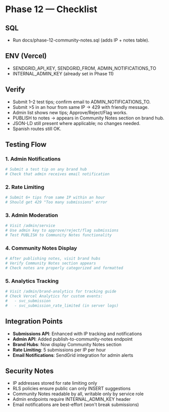 # Phase 12 — Checklist

## SQL
- Run docs/phase-12-community-notes.sql (adds IP + notes table).

## ENV (Vercel)
- SENDGRID_API_KEY, SENDGRID_FROM, ADMIN_NOTIFICATIONS_TO
- INTERNAL_ADMIN_KEY (already set in Phase 11)

## Verify
- Submit 1–2 test tips; confirm email to ADMIN_NOTIFICATIONS_TO.
- Submit >5 in an hour from same IP → 429 with friendly message.
- Admin list shows new tips; Approve/Reject/Flag works.
- PUBLISH to notes → appears in Community Notes section on brand hub.
- JSON-LD still present where applicable; no changes needed.
- Spanish routes still OK.

## Testing Flow

### 1. Admin Notifications
```bash
# Submit a test tip on any brand hub
# Check that admin receives email notification
```

### 2. Rate Limiting
```bash
# Submit 6+ tips from same IP within an hour
# Should get 429 "Too many submissions" error
```

### 3. Admin Moderation
```bash
# Visit /admin/service
# Use admin key to approve/reject/flag submissions
# Test PUBLISH to Community Notes functionality
```

### 4. Community Notes Display
```bash
# After publishing notes, visit brand hubs
# Verify Community Notes section appears
# Check notes are properly categorized and formatted
```

### 5. Analytics Tracking
```bash
# Visit /admin/brand-analytics for tracking guide
# Check Vercel Analytics for custom events:
#   - svc_submission
#   - svc_submission_rate_limited (in server logs)
```

## Integration Points

- **Submissions API**: Enhanced with IP tracking and notifications
- **Admin API**: Added publish-to-community-notes endpoint
- **Brand Hubs**: Now display Community Notes section
- **Rate Limiting**: 5 submissions per IP per hour
- **Email Notifications**: SendGrid integration for admin alerts

## Security Notes

- IP addresses stored for rate limiting only
- RLS policies ensure public can only INSERT suggestions
- Community Notes readable by all, writable only by service role
- Admin endpoints require INTERNAL_ADMIN_KEY header
- Email notifications are best-effort (won't break submissions)
